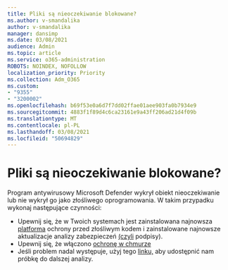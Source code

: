 ```yaml
---
title: Pliki są nieoczekiwanie blokowane?
ms.author: v-smandalika
author: v-smandalika
manager: dansimp
ms.date: 03/08/2021
audience: Admin
ms.topic: article
ms.service: o365-administration
ROBOTS: NOINDEX, NOFOLLOW
localization_priority: Priority
ms.collection: Adm_O365
ms.custom:
- "9355"
- "3200002"
ms.openlocfilehash: b69f53e0a6d7f7dd02ffae01aee903fa0b7934e9
ms.sourcegitcommit: 4883f1f89d4c6ca23161e9a43ff206ad21d4f09b
ms.translationtype: MT
ms.contentlocale: pl-PL
ms.lasthandoff: 03/08/2021
ms.locfileid: "50694829"
---
```

# <a name="files-are-being-blocked-unexpectedly"></a>Pliki są nieoczekiwanie blokowane?

Program antywirusowy Microsoft Defender wykrył obiekt nieoczekiwanie lub nie wykrył go jako złośliwego oprogramowania. W takim przypadku wykonaj następujące czynności:

- Upewnij się, że w Twoich systemach jest zainstalowana najnowsza [platforma](https://docs.microsoft.com/windows/security/threat-protection/microsoft-defender-antivirus/manage-updates-baselines-microsoft-defender-antivirus) ochrony przed złośliwym kodem i zainstalowane najnowsze aktualizacje analizy zabezpieczeń [(czyli](https://www.microsoft.com/security/encyclopedia/adlpackages.aspx) podpisy).
- Upewnij się, że włączono [ochronę w chmurze](https://docs.microsoft.com/windows/security/threat-protection/microsoft-defender-antivirus/enable-cloud-protection-microsoft-defender-antivirus)
- Jeśli problem nadal występuje, użyj tego [linku,](https://www.microsoft.com/wdsi/filesubmission) aby udostępnić nam próbkę do dalszej analizy.
